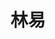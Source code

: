 ---
layout: photo_set
title: "林易"
permalink: /linyi/
description: "病中。时间中。快乐中。"

photos:
    set: 林易
    size: 3
---